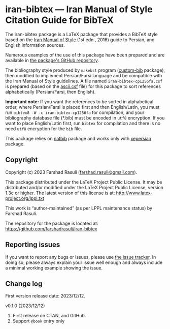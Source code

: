 # iran-bibtex — Iran Manual of Style Citation Guide for BibTeX
The iran-bibtex package is a LaTeX package that provides a BibTeX style based on the [Iran Manual of Style](https://imos.irandoc.ac.ir) (1st edn., 2016) guide to Persian, and English information sources.

Numerous examples of the use of this package have been prepared and are available in [the package's GitHub repository](https://github.com/farshadrasuli/iran-bibtex).

The bibliography style produced by `makebst` program ([custom-bib](https://ctan.org/pkg/custom-bib) package), then modified to implement Persian/Farsi language and be compatible with the Iran Manual of Style guidelines. A file named `iran-bibtex-cp1256fa.csf` is prepared (based on the [ascii.csf](https://ctan.org/tex-archive/biblio/bibtex/bibtex-x/csf/ascii.csf) file) for this package to sort references alphabetically (Persian/Farsi, then English).

**Important note:** If you want the references to be sorted in alphabetical order, where Persian/Farsi is placed first and then English/Latin, you must run `bibtex8 -W -c iran-bibtex-cp1256fa` for compilation, and your bibliography database file (*.bib) must be encoded in `utf8` encryption. If you want to place English/Latin first, run `bibtex` for compilation and there is no need `utf8` encryption for the `bib` file.

This package relies on [natbib](https://ctan.org/pkg/natbib) package and works only with [xepersian](https://ctan.org/pkg/xepersian) package.


## Copyright
Copyright (c) 2023 Farshad Rasuli (farshad.rasuli@gmail.com).

This package distributed under the LaTeX Project Public License. It may be distributed and/or modified under the LaTeX Project Public License, version 1.3c or higher. The latest version of this license is at: http://www.latex-project.org/lppl.txt

This work is “author-maintained” (as per LPPL maintenance status)
by Farshad Rasuli.

The repository for the package is located at:  https://github.com/farshadrasuli/iran-bibtex


## Reporting issues
If you want to report any bugs or issues, please use [the issue tracker](https://github.com/farshadrasuli/iran-bibtex/issues). In doing so, please always explain your issue well enough and always include a minimal working example showing the issue.


## Change log
First version release date: 2023/12/12.

v0.1.0 (2023/12/12)
  1. First release on CTAN, and GitHub.
  2. Support `@book` entry only
